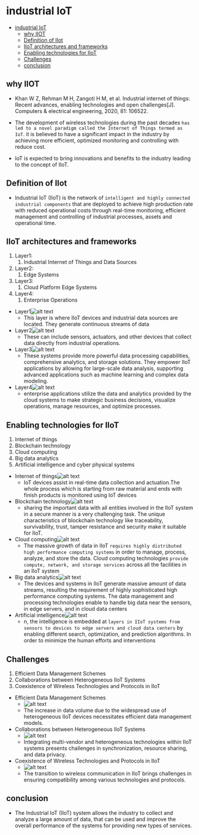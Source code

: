# industrial IoT

- [industrial IoT](#industrial-iot)
  - [why IIOT](#why-iiot)
  - [Definition of IIot](#definition-of-iiot)
  - [IIoT architectures and frameworks](#iiot-architectures-and-frameworks)
  - [Enabling technologies for IIoT](#enabling-technologies-for-iiot)
  - [Challenges](#challenges)
  - [conclusion](#conclusion)


## why IIOT

- Khan W Z, Rehman M H, Zangoti H M, et al. Industrial internet of things: Recent advances, enabling technologies and open challenges[J]. Computers & electrical engineering, 2020, 81: 106522.

- The development of wireless technologies during the past decades `has led to a novel paradigm called the Internet of Things termed as IoT`. it is believed to have a significant impact in the industry by achieving more efficient, optimized monitoring and controlling with reduce cost.
- IoT is expected to bring innovations and benefits to the industry leading to the concept of IIoT.

## Definition of IIot

- Industrial IoT (IIoT) is the network of `intelligent and highly connected industrial components` that are deployed to achieve high production rate with reduced operational costs through real-time monitoring, efficient management and controlling of industrial processes, assets and operational time.

## IIoT architectures and frameworks

1. Layer1:
   1. Industrial Internet of Things and Data Sources
2. Layer2:
   1. Edge Systems
3. Layer3:
   1. Cloud Platform Edge Systems
4. Layer4:
   1. Enterprise Operations

- Layer1![alt text](images/image.png)
  - This layer is where IIoT devices and industrial data sources are located. They generate continuous streams of data
- Layer2![alt text](images/image-1.png)
  - These can include sensors, actuators, and other devices that collect data directly from industrial operations.
- Layer3![alt text](images/image-2.png)
  - These systems provide more powerful data processing capabilities, comprehensive analytics, and storage solutions. They empower IIoT applications by allowing for large-scale data analysis, supporting advanced applications such as machine learning and complex data modeling.
- Layer4![alt text](images/image-3.png)
  - enterprise applications utilize the data and analytics provided by the cloud systems to make strategic business decisions, visualize operations, manage resources, and optimize processes.

## Enabling technologies for IIoT

1. Internet of things
2. Blockchain technology
3. Cloud computing
4. Big data analytics
5. Artificial intelligence and cyber physical systems

- Internet of things![alt text](images/image-4.png)
  - IoT devices assist in real-time data collection and actuation.The whole process which is starting from raw material and ends with finish products is monitored using IoT devices
- Blockchain technology![alt text](images/image-5.png)
  - sharing the important data with all entities involved in the IIoT system in a secure manner is a very challenging task. The unique characteristics of blockchain technology like traceability, survivability, trust, tamper resistance and security make it suitable for IIoT.
- Cloud computing![alt text](images/image-6.png)
  - The massive growth of data in IIoT `requires highly distributed high performance computing systems` in order to manage, process, analyze, and store the data. Cloud computing technologies `provide compute, network, and storage services` across all the facilities in an IIoT system
- Big data analytics![alt text](images/image-7.png)
  - The devices and systems in IIoT generate massive amount of data streams, resulting the requirement of highly sophisticated high performance computing systems. The data management and processing technologies enable to handle big data near the sensors, in edge servers, and in cloud data centers
- Artificial intelligence![alt text](images/image-8.png)
  - n, the intelligence is embedded at `layers in IIoT systems from sensors to devices to edge servers and cloud data centers` by enabling different search, optimization, and prediction algorithms. In order to minimize the human efforts and interventions

## Challenges

1. Efficient Data Management Schemes
2. Collaborations between Heterogeneous IIoT Systems
3. Coexistence of Wireless Technologies and Protocols in IIoT

- Efficient Data Management Schemes
  - ![alt text](images/image-9.png)
  -  The increase in data volume due to the widespread use of heterogeneous IIoT devices necessitates efficient data management models. 
- Collaborations between Heterogeneous IIoT Systems
  - ![alt text](images/image-10.png)
  -  Integrating multi-vendor and heterogeneous technologies within IIoT systems presents challenges in synchronization, resource sharing, and data privacy.
- Coexistence of Wireless Technologies and Protocols in IIoT
  - ![alt text](images/image-11.png)
  - The transition to wireless communication in IIoT brings challenges in ensuring compatibility among various technologies and protocols.

## conclusion

- The Industrial IoT (IIoT) system allows the industry to collect and analyze a large amount of data, that can be used and improve the overall performance of the systems for providing new types of services.